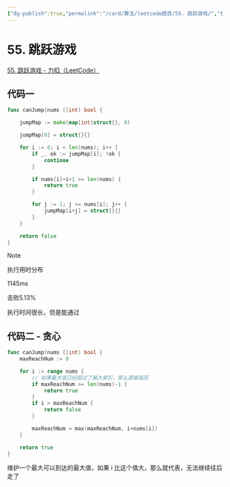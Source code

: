 ```yaml
---
{"dg-publish":true,"permalink":"/card/算法/leetcode题目/55. 跳跃游戏/","tags":["动态规划"],"noteIcon":"2","created":"2024-11-13T23:46:30+08:00","updated":"2024-11-14T00:45:29+08:00"}
---
```



# 55. 跳跃游戏

[55. 跳跃游戏 - 力扣（LeetCode）](https://leetcode.cn/problems/jump-game/description/)

## 代码一

```go
func canJump(nums []int) bool {

	jumpMap := make(map[int]struct{}, 0)

    jumpMap[0] = struct{}{}

	for i := 0; i < len(nums); i++ {
        if _, ok := jumpMap[i]; !ok {
            continue
        }

		if nums[i]+i+1 >= len(nums) {
			return true
		}

		for j := 1; j <= nums[i]; j++ {
			jumpMap[i+j] = struct{}{}
		}
	}

    return false
}
```

> [!NOTE]
> 执行用时分布
> 
> 1145ms
> 
> 击败5.13%

执行时间很长，但是能通过

## 代码二 - 贪心

```go
func canJump(nums []int) bool {
    maxReachNum := 0

    for i := range nums {
	    // 如果最大值已经超过了最大索引，那么直接返回
        if maxReachNum >= len(nums)-1 {
            return true
        }
        if i > maxReachNum {
            return false
        }

        maxReachNum = max(maxReachNum, i+nums[i])
    }

    return true
}
```

维护一个最大可以到达的最大值，如果 i 比这个值大，那么就代表，无法继续往后走了
